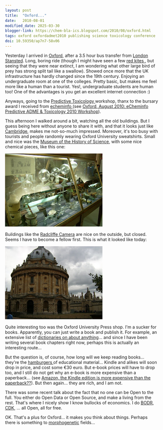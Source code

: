 ```yaml
---
layout: post
title:  "Oxford..."
date:   2010-08-01
modified_date: 2025-03-30
blogger-link: https://chem-bla-ics.blogspot.com/2010/08/oxford.html
tags: oxford oxfordadmet2010 publishing science toxicology conference
doi: 10.59350/ap7n7-58v06
---
```


Yesterday I arrived in [Oxford](http://en.wikipedia.org/wiki/Oxford), after a 3.5 hour bus transfer from
[London Stansted](http://en.wikipedia.org/wiki/London_Stansted_Airport). Long, boring ride (though I might have seen a few
[red kites <i class="fa-solid fa-box-archive fa-xs"></i>](https://web.archive.org/web/20100728051221/http://www.rspb.org.uk/wildlife/birdguide/name/r/redkite/index.aspx), but seeing that they were near extinct, I am
wondering what other large bird of prey has strong split tail like a swallow). Showed once more that the UK infrastructure has
hardly changed since the 19th century. Enjoying an undergraduate room at one of the colleges. Pretty basic, but makes me feel
more like a human than a tourist. Yes!, undergraduate students are human too! One of the advantages is you get an excellent
internet connection :)

Anyways, going to the [Predictive Toxicology <i class="fa-solid fa-box-archive fa-xs"></i>](https://web.archive.org/web/20111001000000*/http://echeminfo.com/comty_oxfordadmet10) workshop, thanx to the bursary award I received from
[echeminfo <i class="fa-solid fa-box-archive fa-xs"></i>](https://web.archive.org/web/20110207193345/http://echeminfo.com/)
(see [Oxford, August 2010: eCheminfo Predictive ADME & Toxicology 2010 Workshop](http://chem-bla-ics.blogspot.com/2010/03/oxford-august-2010-echeminfo-predictive.html)).

This afternoon I walked around a bit, watching all the old buildings. But I guess being here without anyone to share it with,
and that it looks just like [Cambridge](http://en.wikipedia.org/wiki/Cambridge), makes me not-so-much impressed. Moreover, it's too
busy with tourists and people randomly wearing Oxford University sweatshirts. Small and nice was the
[Museum of the History of Science](http://www.mhs.ox.ac.uk/), with some nice chemical pieces, like this one:

![](/assets/images/DSCI0089.JPG)

Buildings like the [Radcliffe Camera](http://en.wikipedia.org/wiki/Radcliffe_Camera) are nice on the outside, but closed.
Seems I have to become a fellow first. This is what it looked like today:

![](/assets/images/DSCI0094.JPG)

Quite interesting too was the Oxford University Press shop. I'm a sucker for books. Apparently, you can just write a book
and publish it. For example, an extensive list of [dictionaries on about anything](http://ukcatalogue.oup.com/category/academic/series/general/opr.do)...
and since I have been writing several book chapters right now, perhaps this is actually an interesting route...

But the question is, of course, how long will we keep reading books... they're the
[hamburgers <i class="fa-solid fa-recycle fa-xs"></i>](https://blogs.ch.cam.ac.uk/pmr/2008/04/29/why-pdf-is-a-hamburger/) of educational material... Kindle and alikes will soon drop in
price, and cost some €30 euro. But e-book prices will have to drop too, and I still do not get why an e-book is more expensive than a paperback...
(see [Amazon, the Kindle edition is more expensive than the paperback??](http://chem-bla-ics.blogspot.com/2010/07/amazon-kindle-edition-is-more-expensive.html)).
But then again... they are rich, and I am not.

There was some recent talk about the fact that no one can be Open to the full. You either do Open Data or Open Source, and
make a living from the rest. That's where I nicely show I know bullocks of economics. I do
[BODR](http://bodr.sf.net/), [CDK](http://cdk.sf.net/), ... all Open, all for free.

OK. That's a plus for Oxford... it makes you think about things. Perhaps there is something to
[morphogenetic](http://en.wikipedia.org/wiki/Morphic_field#Morphogenetic_field) fields...
